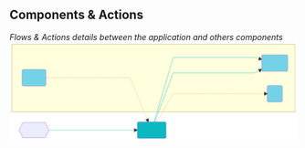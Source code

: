 ## Components & Actions
_Flows & Actions details between the application and others components_
![ComponentsActions](resources/svg/overview.details.svg)

